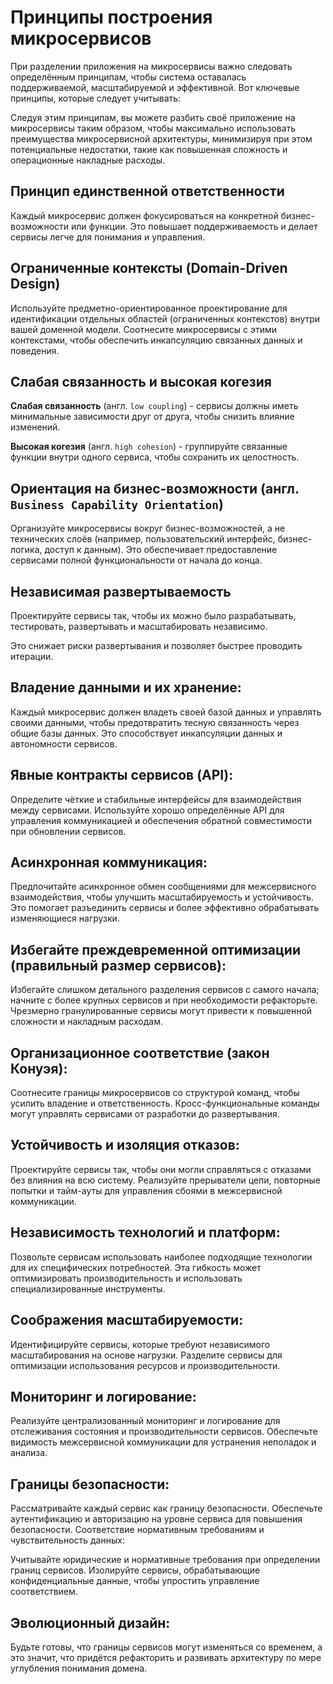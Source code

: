 

# Принципы построения микросервисов

При разделении приложения на микросервисы важно следовать определённым принципам, чтобы система оставалась поддерживаемой, масштабируемой и эффективной. Вот ключевые принципы, которые следует учитывать:

Следуя этим принципам, вы можете разбить своё приложение на микросервисы таким образом, чтобы максимально использовать преимущества микросервисной архитектуры, минимизируя при этом потенциальные недостатки, такие как повышенная сложность и операционные накладные расходы.

## Принцип единственной ответственности

Каждый микросервис должен фокусироваться на конкретной бизнес-возможности или функции.
Это повышает поддерживаемость и делает сервисы легче для понимания и управления.

## Ограниченные контексты (Domain-Driven Design)

Используйте предметно-ориентированное проектирование для идентификации отдельных областей (ограниченных контекстов) внутри вашей доменной модели.
Соотнесите микросервисы с этими контекстами, чтобы обеспечить инкапсуляцию связанных данных и поведения.

## Слабая связанность и высокая когезия

**Слабая связанность** (англ. `low coupling`) - cервисы должны иметь минимальные зависимости друг от друга, чтобы снизить влияние изменений.

**Высокая когезия** (англ. `high cohesion`) - группируйте связанные функции внутри одного сервиса, чтобы сохранить их целостность.


## Ориентация на бизнес-возможности (англ. `Business Capability Orientation`)

Организуйте микросервисы вокруг бизнес-возможностей, а не технических слоёв (например, пользовательский интерфейс, бизнес-логика, доступ к данным).
Это обеспечивает предоставление сервисами полной функциональности от начала до конца.

## Независимая развертываемость
Проектируйте сервисы так, чтобы их можно было разрабатывать, тестировать, развертывать и масштабировать независимо.

Это снижает риски развертывания и позволяет быстрее проводить итерации.

## Владение данными и их хранение:

Каждый микросервис должен владеть своей базой данных и управлять своими данными, чтобы предотвратить тесную связанность через общие базы данных.
Это способствует инкапсуляции данных и автономности сервисов.

## Явные контракты сервисов (API):

Определите чёткие и стабильные интерфейсы для взаимодействия между сервисами.
Используйте хорошо определённые API для управления коммуникацией и обеспечения обратной совместимости при обновлении сервисов.

## Асинхронная коммуникация:

Предпочитайте асинхронное обмен сообщениями для межсервисного взаимодействия, чтобы улучшить масштабируемость и устойчивость.
Это помогает разъединить сервисы и более эффективно обрабатывать изменяющиеся нагрузки.

## Избегайте преждевременной оптимизации (правильный размер сервисов):

Избегайте слишком детального разделения сервисов с самого начала; начните с более крупных сервисов и при необходимости рефакторьте.
Чрезмерно гранулированные сервисы могут привести к повышенной сложности и накладным расходам.

## Организационное соответствие (закон Конуэя):

Соотнесите границы микросервисов со структурой команд, чтобы усилить владение и ответственность.
Кросс-функциональные команды могут управлять сервисами от разработки до развертывания.

## Устойчивость и изоляция отказов:

Проектируйте сервисы так, чтобы они могли справляться с отказами без влияния на всю систему.
Реализуйте прерыватели цепи, повторные попытки и тайм-ауты для управления сбоями в межсервисной коммуникации.

## Независимость технологий и платформ:

Позвольте сервисам использовать наиболее подходящие технологии для их специфических потребностей.
Эта гибкость может оптимизировать производительность и использовать специализированные инструменты.

## Соображения масштабируемости:

Идентифицируйте сервисы, которые требуют независимого масштабирования на основе нагрузки.
Разделите сервисы для оптимизации использования ресурсов и производительности.

## Мониторинг и логирование:

Реализуйте централизованный мониторинг и логирование для отслеживания состояния и производительности сервисов.
Обеспечьте видимость межсервисной коммуникации для устранения неполадок и анализа.

## Границы безопасности:

Рассматривайте каждый сервис как границу безопасности.
Обеспечьте аутентификацию и авторизацию на уровне сервиса для повышения безопасности.
Соответствие нормативным требованиям и чувствительность данных:

Учитывайте юридические и нормативные требования при определении границ сервисов.
Изолируйте сервисы, обрабатывающие конфиденциальные данные, чтобы упростить управление соответствием.

## Эволюционный дизайн:

Будьте готовы, что границы сервисов могут изменяться со временем, а это значит, что придётся рефакторить и развивать архитектуру по мере углубления понимания домена.

